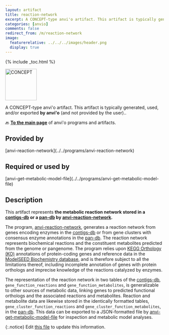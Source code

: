 ```yaml
---
layout: artifact
title: reaction-network
excerpt: A CONCEPT-type anvi'o artifact. This artifact is typically generated, used, and/or exported by anvi'o (and not provided by the user)..
categories: [anvio]
comments: false
redirect_from: /m/reaction-network
image:
  featurerelative: ../../../images/header.png
  display: true
---
```



{% include _toc.html %}


<img src="../../images/icons/CONCEPT.png" alt="CONCEPT" style="width:100px; border:none" />

A CONCEPT-type anvi'o artifact. This artifact is typically generated, used, and/or exported **by anvi'o** (and not provided by the user)..

🔙 **[To the main page](../../)** of anvi'o programs and artifacts.

## Provided by


<p style="text-align: left" markdown="1"><span class="artifact-p">[anvi-reaction-network](../../programs/anvi-reaction-network)</span></p>


## Required or used by


<p style="text-align: left" markdown="1"><span class="artifact-r">[anvi-get-metabolic-model-file](../../programs/anvi-get-metabolic-model-file)</span></p>


## Description

This artifact represents **the metabolic reaction network stored in a <span class="artifact-n">[contigs-db](/help/main/artifacts/contigs-db)</span> or a <span class="artifact-n">[pan-db](/help/main/artifacts/pan-db)</span> by <span class="artifact-p">[anvi-reaction-network](/help/main/programs/anvi-reaction-network)</span>.**

The program, <span class="artifact-p">[anvi-reaction-network](/help/main/programs/anvi-reaction-network)</span>, generates a reaction network from genes encoding enzymes in the <span class="artifact-n">[contigs-db](/help/main/artifacts/contigs-db)</span> or from gene clusters with consensus enzyme annotations in the <span class="artifact-n">[pan-db](/help/main/artifacts/pan-db)</span>. The reaction network represents biochemical reactions and the constituent metabolites predicted from the genome or pangenome. The program relies upon [KEGG Orthology (KO)](https://www.genome.jp/kegg/ko.html) annotations of protein-coding genes and reference data in the [ModelSEED Biochemistry database](https://github.com/ModelSEED/ModelSEEDDatabase), and is therefore subject to all the limitations thereof, including incomplete annotation of genes with protein orthologs and imprecise knowledge of the reactions catalyzed by enzymes.

The representation of the reaction network in two tables of the <span class="artifact-n">[contigs-db](/help/main/artifacts/contigs-db)</span>, `gene_function_reactions` and `gene_function_metabolites`, is generalizable to other sources of metabolic data, linking genes to predicted functional orthologs and the associated reactions and metabolites. Reaction and metabolite data are likewise stored in the identically formatted tables, `gene_cluster_function_reactions` and `gene_cluster_function_metabolites`, in the <span class="artifact-n">[pan-db](/help/main/artifacts/pan-db)</span>. This data can be exported to a JSON-formatted file by <span class="artifact-p">[anvi-get-metabolic-model-file](/help/main/programs/anvi-get-metabolic-model-file)</span> for inspection and metabolic model analyses.


{:.notice}
Edit [this file](https://github.com/merenlab/anvio/tree/master/anvio/docs/artifacts/reaction-network.md) to update this information.

